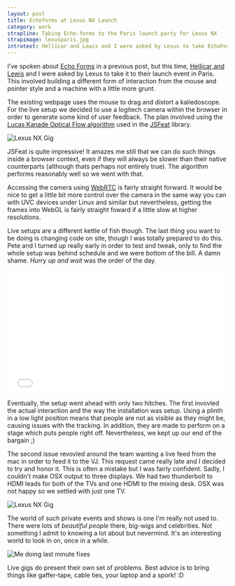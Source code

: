 ```yaml
---
layout: post
title: Echoforms at Lexus NX Launch 
category: work
strapline: Taking Echo-forms to the Paris launch party for Lexus NX
strapimage: lexusparis.jpg
introtext: Hellicar and Lewis and I were asked by Lexus to take EchoForms to their launch event in Paris. 
---
```


I've spoken about [Echo Forms](http://www.section9.co.uk/posts/2014-07-28-Kaleidoscope.html) in a previous post, but this time, [Hellicar and Lewis](http://www.hellicarandlewis.com/) and I were asked by Lexus to take it to their launch event in Paris. This involved building a different form of interaction from the mouse and pointer style and a machine with a little more grunt. 

The existing webpage uses the mouse to drag and distort a kaliedoscope. For the live setup we decided to use a logitech camera within the browser in order to generate some kind of user feedback. The plan involved using the [Lucas Kanade Optical Flow algorithm](https://en.wikipedia.org/wiki/Lucas%E2%80%93Kanade_method) used in the [JSFeat](https://github.com/inspirit/jsfeat) library.

![Lexus NX Gig](https://farm4.staticflickr.com/3885/15163697500_c281683ba4.jpg)

JSFeat is quite impressive! It amazes me still that we can do such things inside a browser context, even if they will always be slower than their native counterparts (although thats perhaps not entirely true). The algorithm performs reasonably well so we went with that.

Accessing the camera using [WebRTC](http://www.webrtc.org/) is fairly straight forward. It would be nice to get a little bit more control over the camera in the same way you can with UVC devices under Linux and similar but nevertheless, getting the frames into WebGL is fairly straight foward if a little slow at higher resolutions.

Live setups are a different kettle of fish though. The last thing you want to be doing is changing code on site, though I was totally prepared to do this. Pete and I turned up really early in order to test and tweak, only to find the whole setup was behind schedule and we were bottom of the bill. A damn shame. *Hurry up and wait* was the order of the day.


<iframe src="//player.vimeo.com/video/107183168" width="500" height="281" frameborder="0" webkitallowfullscreen mozallowfullscreen allowfullscreen></iframe> 


Eventually, the setup went ahead with only two hitches. The first invovled the actual interaction and the way the installation was setup. Using a plinth in a low light position means that people are not as visible as they might be, causing issues with the tracking. In addition, they are made to perform on a stage which puts people right off. Nevertheless, we kept up our end of the bargain ;)

The second issue revovled around the team wanting a live feed from the mac in order to feed it to the VJ. This request came really late and I decided to try and honor it. This is often a mistake but I was fairly confident. Sadly, I couldn't make OSX output to three displays. We had two thunderbolt to HDMI leads for both of the TVs and one HDMI to the mixing desk. OSX was not happy so we settled with just one TV. 

![Lexus NX Gig](https://farm3.staticflickr.com/2947/15350395935_ab79ae5214.jpg)

The world of such private events and shows is one I'm really not used to. There were lots of *beautiful people* there, big-wigs and celebrities. Not something I admit to knowing a lot about but nevermind. It's an interesting world to look in on, once in a while. 

![Me doing last minute fixes](https://farm3.staticflickr.com/2948/15163691320_1a5a6e238a.jpg)

Live gigs do present their own set of problems. Best advice is to bring things like gaffer-tape, cable ties, your laptop and a spork! :D